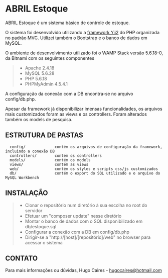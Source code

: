 ABRIL Estoque
============================

ABRIL Estoque é um sistema básico de controle de estoque.

O sistema foi desenvolvido utilizando a [framework Yii2](http://www.yiiframework.com/) do PHP organizada no padrão MVC. 
Utilizei também o Bootstrap e o banco de dados em MySQL.

O ambiente de desenvolvimento utilizado foi o WAMP Stack versão 5.6.18-0, da Bitnami com os seguintes componentes
> - Apache 2.4.18
> - MySQL 5.6.28
> - PHP 5.6.18
> - PHPMyAdmin 4.5.4.1

A configuração da conexão com a DB encontra-se no arquivo config/db.php.

Apesar da framework já disponibilizar imensas funcionalidades, os arquivos mais customizados foram as views e os controllers. Foram alterados também os models de pesquisa.

ESTRUTURA DE PASTAS
-------------------

      config/             contém os arquivos de configuração da framework, incluindo a conexão DB 
      controllers/        contém os controllers
      models/             contém os models
      views/              contém as views
      web/                contém os styles e scripts css/js customizados
      db/                 contém o export do SQL utilizado e o arquivo do MySQL Workbench

INSTALAÇÃO
-----------

> - Clonar o repositório num diretório à sua escolha no root do servidor
> - Efetuar um "composer update" nesse diretório
> - Montar o banco de dados com o SQL disponibilizado em db/estoque.sql
> - Configurar a conexão com a DB em config/db.php
> - Dirigir-se a "http://[host]/[repositório]/web" no browser para acessar o sistema

CONTATO
-------

Para mais informações ou dúvidas,
Hugo Caires - hugocaires@hotmail.com
